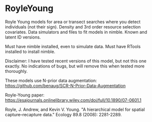 # RoyleYoung
Royle Young models for area or transect searches where you detect individuals (not their sign). Density and 3rd order resource selection covariates.  Data simulators and files to fit models in nimble. Known and latent ID versions.

Must have nimble installed, even to simulate data. Must have RTools installed to install nimble.

Disclaimer: I have tested recent versions of this model, but not this one exactly. No indications of bugs, but will remove this when tested more thoroughly.

These models use N-prior data augmentation: https://github.com/benaug/SCR-N-Prior-Data-Augmentation

Royle-Young paper:
https://esajournals.onlinelibrary.wiley.com/doi/full/10.1890/07-0601.1

Royle, J. Andrew, and Kevin V. Young. "A hierarchical model for spatial capture–recapture data." Ecology 89.8 (2008): 2281-2289.